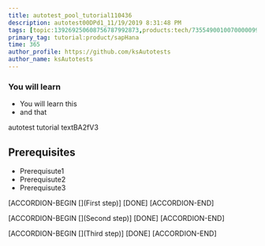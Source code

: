 ```yaml
---
title: autotest_pool_tutorial110436
description: autotest00DPd1_11/19/2019 8:31:48 PM
tags: [topic:139269250608756787992873,products:tech/73554900100700000996,tutorial:experience/advanced]
primary_tag: tutorial:product/sapHana
time: 365
author_profile: https://github.com/ksAutotests
author_name: ksAutotests
---
```

### You will learn
- You will learn this
- and that

autotest tutorial textBA2fV3

## Prerequisites
- Prerequisute1
- Prerequisute2
- Prerequisute3

[ACCORDION-BEGIN [](First step)]
[DONE]
[ACCORDION-END]

[ACCORDION-BEGIN [](Second step)]
[DONE]
[ACCORDION-END]

[ACCORDION-BEGIN [](Third step)]
[DONE]
[ACCORDION-END]

